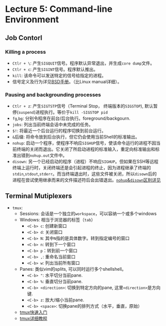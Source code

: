 # Lecture 5: Command-line Environment

## Job Contorl
### Killing a process
* `Ctlr + \`: 产生`SIGQUIT`信号。程序默认异常退出，并生成`core dump`文件。
* `Ctlr + c`: 产生`SIGINT`信号。程序默认推出。
* `kill`: 该命令可以发送特定的信号给指定的进程。
* 信号定义及行为详见[BSD手册](https://www.freebsd.org/cgi/man.cgi?query=signal&apropos=0&sektion=0&manpath=FreeBSD+12.1-RELEASE+and+Ports&arch=default&format=html)。（比Linux manual详细）。
  
### Pausing and backgrounding processes
* `Ctlr + z`: 产生`SIGTSTP`信号（Terminal Stop， 终端版本的`SIGSTOP`), 默认暂停(`suspend`)进程执行。等价于`kill -SIGSTOP pid`
* `fg`,`bg`: 分别令程序在前台/后台执行。foreground/backgourn.
* `jobs`: 列出当前终端会话中未完成的任务。
* `$!`: 将最近一个后台运行的程序切换到前台运行。
* `&`后缀: 将命令放到后台执行，但它仍会使用当前Shell的标准输出。
* `nohup`: 启动一个程序，使程序不响应`SIGHUP`信号，使该命令运行的进程不因当前终端的关闭而退出。它关闭了所启动进程的标准输入，重定向标准输出和标准出错到`nohup.out`文件中。
* `disown`: 另一个已经启动的程序（进程）不响应`SIGHUP`。但如果在SSH等远程终端上运行时，关闭终端还是会引起进程的终止，因为进程继承了终端的`stdin`,`stdout`,`stderr`。而当终端退出时，这些文件被关闭，所以`disown`后的进程在尝试使用继承而来的文件描述符后会出错退出。[`nohup`&`disown`区别详见](https://unix.stackexchange.com/questions/3886/difference-between-nohup-disown-and)

## Terminal Mutiplexers
* `tmux`:
  * Sessions: 会话是一个独立的`workspace`，可以容纳一个或多个windows
  * Windows: 相当于浏览器的标签（`tab`）
    * `<C-b> c`: 创建新窗口
    * `<C-b> d`: 关闭窗口
    * `<C-b> N`: 其中`N`指的是具体数字。转到指定编号的窗口
    * `<C-b> n`: 转到下一个窗口
    * `<C-b> p`：转到前一个窗口
    * `<C-b> ,`: 重命名当前窗口
    * `<C-b> w`: 列出当前所有窗口
  * Panes: 类似vim的splits, 可以同时运行多个shellshell。
    * `<C-b> "`: 水平切分当前pane.
    * `<C-b> %`: 垂直切分当前pane.
    * `<C-b> <direction>`: 切换到特定方向的pane, 这里`<direction>`是方向键.
    * `<C-b> z`: 放大/缩小当前pane.
    * `<C-b> <space>`: 切换pane的排列方式（水平，垂直，原始）
  * [tmux快速入门](https://www.hamvocke.com/blog/a-quick-and-easy-guide-to-tmux/)
  * [tmux详细教程](http://linuxcommand.org/lc3_adv_termmux.php)